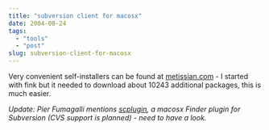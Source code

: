 ```yaml
---
title: "subversion client for macosx"
date: 2004-08-24
tags: 
  - "tools"
  - "post"
slug: subversion-client-for-macosx
---
```


Very convenient self-installers can be found at [metissian.com](http://metissian.com/projects/macosx/subversion/) - I started with fink but it needed to download about 10243 additional packages, this is much easier.

_Update: Pier Fumagalli mentions [scplugin](http://scplugin.tigris.org/), a macosx Finder plugin for Subversion (CVS support is planned) - need to have a look._
